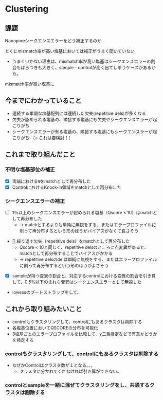 # Clustering

## 課題

Nanoporeシークエンスエラーをどう補正するのか

とくにmismatch率が高い塩基においては補正がうまく聞いていない
- うまくいかない理由は、mismatch率が高い塩基はシークエンスエラーの割合もばらつきも大きく、sample - controlが高く出てしまうケースがあるから。

mismatch率が高い塩基に

## 今までにわかっていること

- 連続する単調な塩基配列には連続した欠失(repetitive dels)が多くなる
- 欠失が認められる塩基の、隣接する塩基にも欠失やシークエンスエラーが起こりがち
- シークエンスエラーが有る塩基の、隣接する塩基にもシークエンスラーが起こりがち （←これは要検討！）


## これまで取り組んだこと

### 不明な塩基部位の補正

- [x] 両端における`N`をmatchとして再分布した
- [x] ControlにおけるKnock-in領域をmatchとして再分布した

### シークエンスエラーの補正

- [ ] 1％以上のシークエンスエラーが認められる塩基（Qscore < 10）はmatchとして再分布した
  - → matchとするよりも単純に無視をする、またはエラープロファイルに則って再分布するという形のほうがバイアスがなくて良さそう

- [] 繰り返す欠失（repetitive dels）をmatchとして再分布した
  - Qscore < 10と同じく、repetitive delsのところに点変異があると、matchとして再分布することでバイアスがかかる
  - → repetitive delsのdelは単純に無視をする、またはエラープロファイルに則って再分布するという形のほうがよさそう

- [x] sampleが持つ変異の割合と、対応するcontrolにおける変異の割合を引き算して、0.5%以下のまれな変異はシークエンスエラーとして無視した

- lowessのブートストラップをして、

## これから取り組みたいこと

- controlもクラスタリングして、controlにもあるクラスタは削除する
- 各塩基位置においてQSCOREの分布を可視化
- 3塩基ごとのエラープロファイルを比較して、χ二乗検定などで有意かどうかを検定する

### controlもクラスタリングして、controlにもあるクラスタは削除する

- なぜかControlはクラスタ数が１となる。。。
  - クラスタに分かれてくれなければ引き算ができない。

### controlとsampleを一緒に混ぜてクラスタリングをし、共通するクラスタは削除する
